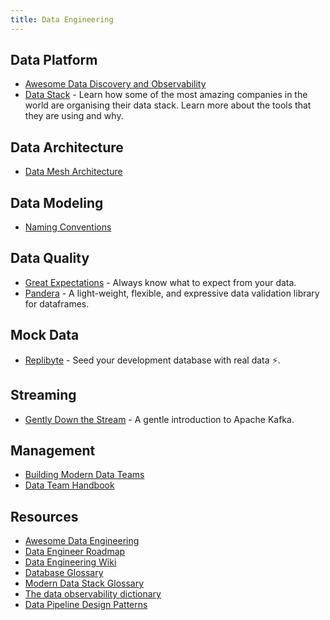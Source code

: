```yaml
---
title: Data Engineering
---
```


## Data Platform

- [Awesome Data Discovery and Observability](https://github.com/opendatadiscovery/awesome-data-catalogs)
- [Data Stack](https://www.moderndatastack.xyz/stacks) - Learn how some of the most amazing companies in the world are organising their data stack. Learn more about the tools that they are using and why.

## Data Architecture

- [Data Mesh Architecture](https://www.datamesh-architecture.com/)

## Data Modeling

- [Naming Conventions](https://www.elastic.co/guide/en/beats/devguide/current/event-conventions.html)

## Data Quality

- [Great Expectations](https://github.com/great-expectations/great_expectations) - Always know what to expect from your data.
- [Pandera](https://github.com/pandera-dev/pandera) - A light-weight, flexible, and expressive data validation library for dataframes.

## Mock Data

- [Replibyte](https://github.com/Qovery/Replibyte) - Seed your development database with real data ⚡️.

## Streaming

- [Gently Down the Stream](https://www.gentlydownthe.stream/) - A gentle introduction to Apache Kafka.

## Management

- [Building Modern Data Teams](https://datateams.amplifypartners.com/)
- [Data Team Handbook](https://about.gitlab.com/handbook/business-technology/data-team/)

## Resources

- [Awesome Data Engineering](https://awesomedataengineering.com)
- [Data Engineer Roadmap](https://github.com/datastacktv/data-engineer-roadmap)
- [Data Engineering Wiki](https://dataengineering.wiki)
- [Database Glossary](https://www.bytebase.com/database-glossary)
- [Modern Data Stack Glossary](https://www.secoda.co/glossary)
- [The data observability dictionary](https://www.bigeye.com/blog/data-observability-dictionary)
- [Data Pipeline Design Patterns](https://www.startdataengineering.com/post/design-patterns/)

